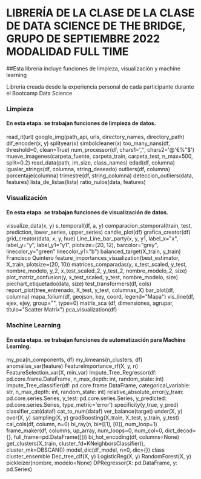 # LIBRERÍA DE LA CLASE DE LA CLASE DE DATA SCIENCE DE THE BRIDGE, GRUPO DE SEPTIEMBRE 2022 MODALIDAD FULL TIME

##Esta librería incluye funciones de limpieza, visualización y machine learning

Libreria creada desde la experiencia personal de cada participante durante el Bootcamp Data Science

### Limpieza

#### En esta etapa. se trabajan funciones de limpieza de datos.

read_it(url)
google_img(path_api, urls, directory_names, directory_path)
dif_encoder(x, y)
splityear(x)
simbolcleaner(x)
too_many_nans(df, threshold=0, clean=True)
num_processor(df, chars1=',\'', chars2='@\'€%"$')
mueve_imagenes(carpeta_fuente, carpeta_train, carpeta_test, n_max=500, split=0.2)
read_data(path, im_size, class_names)
edad(df, columna)
igualar_strings(df, columna, string_deseado)
outliers(df, columna)
porcentaje(columna)
trimestre(df, string_columna)
deteccion_outliers(data, features)
lista_de_listas(lista)
ratio_nulos(data, features)



### Visualización

#### En esta etapa. se trabajan funciones de visualización de datos.

visualize_data(x, y)
s_temporal(df, a, y)
comparacion_stemporal(train, test, prediction, lower_series, upper_series)
candle_plot(df)
grafica_creator(df)
grid_creator(data, x, y, hue)
Line_Line_bar_party(x, y, y1, label_x="x", label_y="y", label_y1="y1", plotsize=(20, 12), barcolor="grey", linecolor_y="green" linecolor_y1="b")
balanced_target(X_train, y_train) Francisco Quintero
feature_importances_visualization(best_estimator, X_train, plotsize=(20, 10))
matrices_comparadas(y, x_test_scaled, y_test, nombre_modelo, y_2, x_test_scaled_2, y_test_2, nombre_modelo_2, size)
plot_matriz_confusion(y, x_test_scaled, y_test, nombre_modelo, size)
piechart_etiquetado(data, size)
test_transformers(df, cols)
report_plot(tree_entrenado, X_test, y_test, columnas_X)
bar_plot(df, columna)
mapa_folium(df, geojson, key, coord, legend="Mapa")
vis_line(df, ejex, ejey, group="", type=0)
matrix_sca (df, dimensiones, agrupar, titulo="Scatter Matrix")
pca_visualization(df)


### Machine Learning

#### En esta etapa. se trabajan funciones de automatización para Machine Learning.

my_pca(n_components, df)
my_kmeans(n_clusters, df)
anomalias_var(feature)
FeatureImportance_rf(X, y, n)
FeatureSelection_var(X, min_var)
Impute_Tree_Regressor(df: pd.core.frame.DataFrame, n_max_depth: int, random_state: int)
Impute_Tree_classifier(df: pd.core.frame.DataFrame, categorical_variable: str, n_max_depth: int, random_state: int)
relative_absolute_error(y_train: pd.core.series.Series, y_test: pd.core.series.Series, y_predicted: pd.core.series.Series, type_metric='error')
specificity(y_true, y_pred)
classifier_cat(dataf)
cat_to_num(dataf)
ver_balance(target)
under(X, y)
over(X, y)
sampling(X, y)
gradBoosting(X_train, X_test, y_train, y_test)
cal_cols(df, column, n=0)
bi_ray(n, bi=[[1], [0]], num_loop=1)
frame_maker(df, columns, up_array, num_loops=0, num_col=0, dict_decod={}, full_frame=pd.DataFrame([]))
bi_hot_encoding(df, columns=None)
get_clusters(X_train, cluster_fd=KNeighborsClassifier(), cluster_mk=DBSCAN())
model_dic(df_model, n=0, dic={})
class cluster_ensemble
Dec_tree_clf(X, y)
LogisticReg(X, y)
RandomForest(X, y)
pickleizer(nombre, modelo=None)
DPRegressor(X: pd.DataFrame, y: pd.Series)
